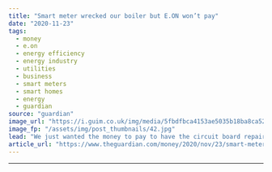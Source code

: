 ```yaml
---
title: "Smart meter wrecked our boiler but E.ON won’t pay"
date: "2020-11-23"
tags: 
  - money
  - e.on
  - energy efficiency
  - energy industry
  - utilities
  - business
  - smart meters
  - smart homes
  - energy
  - guardian
source: "guardian"
image_url: "https://i.guim.co.uk/img/media/5fbdfbca4153ae5035b18ba8ca526ec28e560f02/0_166_5616_3370/master/5616.jpg?width=460&quality=85&auto=format&fit=max&s=7c37a7509a46c92c26d856301e5760d5"
image_fp: "/assets/img/post_thumbnails/42.jpg"
lead: "We just wanted the money to pay to have the circuit board repairedI am having the most absurd argument with E.ON after the power firm’s smart meter installation wrecked our five-year-old gas boiler and it then refused to pay for the repairs.It starte..."
article_url: "https://www.theguardian.com/money/2020/nov/23/smart-meter-wrecked-our-boiler-but-eon-wont-pay"
---
```


---
